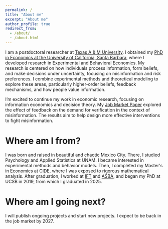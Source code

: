 ```yaml
---
permalink: /
title: "About me"
excerpt: "About me"
author_profile: true
redirect_from: 
  - /about/
  - /about.html
---
```


I am a postdoctoral researcher at [Texas A & M University](https://agrilifepeople.tamu.edu/people/view/38860). 
I obtained my [PhD in Economics at the University of California, Santa Barbara](https://econ.ucsb.edu/people/students/dario-trujano-ochoa), where I developed research in Experimental and Behavioral Economics. 
My research is centered on how individuals process information, form beliefs, and make decisions under uncertainty, focusing on misinformation and risk preferences. 
I combine experimental methods and theoretical modeling to explore these areas, particularly higher-order beliefs, feedback mechanisms, and how people value information.

I’m excited to continue my work in economic research, focusing on information economics and decision theory.
My [Job Market Paper](https://dariotrujanoochoa.github.io/portfolio/2024-10-30-feedbackMisinfo-2/) explored the effect of feedback on the demand for verification in the context of misinformation. The results aim to help design more effective interventions to fight misinformation.

Where am I from?
======

I was born and raised in beautiful and chaotic Mexico City. There, I studied Psychology and Applied Statistics at UNAM. 
I became interested in experimental methods and behavior models. Then, I completed my Master's in Economics at CIDE, where I was exposed to rigorous mathematical analysis. 
After graduation, I worked at [IFT](https://www.ift.org.mx/) and [ASBA](https://asbasupervision.org/), and began my PhD at UCSB in 2019, from which I graduated in 2025. 


Where am I going next?
======

I will publish ongoing projects and start new projects. I expect to be back in the job market by 2027.



